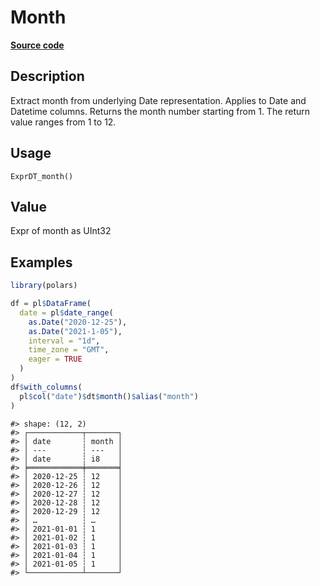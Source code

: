 

# Month

[**Source code**](https://github.com/pola-rs/r-polars/tree/main/R/expr__datetime.R#L261)

## Description

Extract month from underlying Date representation. Applies to Date and
Datetime columns. Returns the month number starting from 1. The return
value ranges from 1 to 12.

## Usage

<pre><code class='language-R'>ExprDT_month()
</code></pre>

## Value

Expr of month as UInt32

## Examples

``` r
library(polars)

df = pl$DataFrame(
  date = pl$date_range(
    as.Date("2020-12-25"),
    as.Date("2021-1-05"),
    interval = "1d",
    time_zone = "GMT",
    eager = TRUE
  )
)
df$with_columns(
  pl$col("date")$dt$month()$alias("month")
)
```

    #> shape: (12, 2)
    #> ┌────────────┬───────┐
    #> │ date       ┆ month │
    #> │ ---        ┆ ---   │
    #> │ date       ┆ i8    │
    #> ╞════════════╪═══════╡
    #> │ 2020-12-25 ┆ 12    │
    #> │ 2020-12-26 ┆ 12    │
    #> │ 2020-12-27 ┆ 12    │
    #> │ 2020-12-28 ┆ 12    │
    #> │ 2020-12-29 ┆ 12    │
    #> │ …          ┆ …     │
    #> │ 2021-01-01 ┆ 1     │
    #> │ 2021-01-02 ┆ 1     │
    #> │ 2021-01-03 ┆ 1     │
    #> │ 2021-01-04 ┆ 1     │
    #> │ 2021-01-05 ┆ 1     │
    #> └────────────┴───────┘
